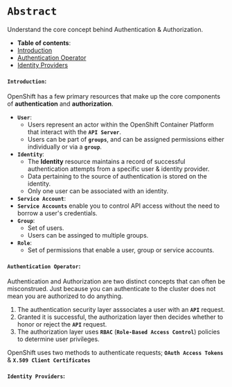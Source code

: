 # **`Abstract`**

Understand the core concept behind Authentication & Authorization.

-  **Table of contents**:
  - [Introduction](#introduction)
  - [Authentication Operator](#authentication-operator)
  - [Identity Providers](#identity-providers)
#### **`Introduction`**:
OpenShift has a few primary resources that make up the core components of **authentication** and **authorization**.
- **`User`**:
  - Users represent an actor within the OpenShift Container Platform that interact with the **`API Server`**. 
  - Users can be part of **`groups`**, and can be assigned permissions either individually or via a **`group`**.
- **`Identity`**:
  - The **Identity** resource maintains a record of successful authentication attempts from a specific user & identity provider.
  - Data pertaining to the source of authentication is stored on the identity.
  - Only one user can be associated with an identity. 
- **`Service Account`**:
 - **`Service Accounts`** enable you to control API access without the need to borrow a user's credentials.
- **`Group`**:
  - Set of users.
  - Users can be assinged to multiple groups.
- **`Role`**:
  - Set of permissions that enable a user, group or service accounts.
#### **`Authentication Operator`**:
Authentication and Authorization are two distinct concepts that can often be misconstrued. Just because you can authenticate to the cluster does not mean you are authorized to do anything. 
1. The authentication security layer asssociates a user with an **`API`** request. 
2. Granted it is successful, the authorization layer then decides whether to honor or reject the **`API`** request.
3. The authorization layer uses **`RBAC`** (**`Role-Based Access Control`**) policies to determine user privileges.

OpenShift uses two methods to authenticate requests; **`OAuth Access Tokens`** & **`X.509 Client Certificates`**
#### **`Identity Providers`**:

